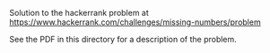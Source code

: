 Solution to the hackerrank problem at https://www.hackerrank.com/challenges/missing-numbers/problem

See the PDF in this directory for a description of the problem.
